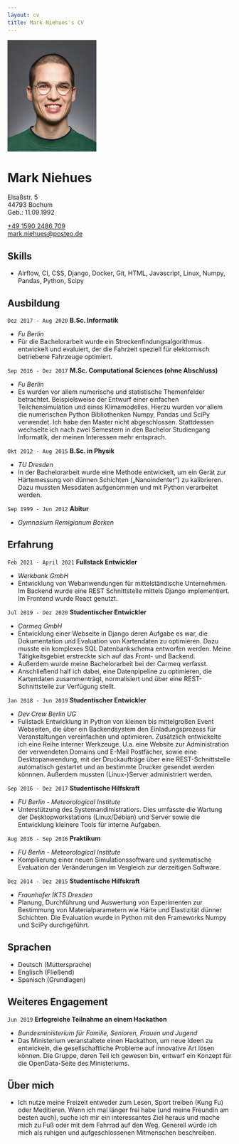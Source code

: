 ```yaml
---
layout: cv
title: Mark Niehues's CV
---
```



<div id="photo">
<img src="media/profil_w200px.jpg">
</div>  

# Mark Niehues

Elsaßstr. 5 <br>
44793 Bochum 
<br>
Geb.: 11.09.1992<br>

<div id="webaddress">
<a href="tel:+49 1590 2486 709">+49 1590 2486 709</a><br>
<a href="mailto:mark.niehues@posteo.de">mark.niehues@posteo.de</a><br>
</div>

<div class="clear"></div>

## Skills

 - Airflow, CI, CSS, Django, Docker, Git, HTML, Javascript, Linux, Numpy, Pandas, Python, Scipy

## Ausbildung

`Dez 2017 - Aug 2020`
__B.Sc. Informatik__
- _Fu Berlin_
- Für die Bachelorarbeit wurde ein Streckenfindungsalgorithmus entwickelt und evaluiert, der die Fahrzeit speziell für elektornisch betriebene Fahrzeuge optimiert.

`Sep 2016 - Dez 2017`
__M.Sc. Computational Sciences (ohne Abschluss)__
- _Fu Berlin_
- Es wurden vor allem numerische und statistische Themenfelder betrachtet. Beispielsweise der Entwurf einer einfachen Teilchensimulation und eines Klimamodelles. Hierzu wurden vor allem die numerischen Python Bibliothenken Numpy, Pandas und SciPy verwendet. Ich habe den Master nicht abgeschlossen. Stattdessen wechselte ich nach zwei Semestern in den Bachelor Studiengang Informatik, der meinen Interessen mehr entsprach.

`Okt 2012 - Aug 2015`
__B.Sc. in Physik__
- _TU Dresden_
- In der Bachelorarbeit wurde eine Methode entwickelt, um ein Gerät zur Härtemessung von dünnen Schichten („Nanoindenter“) zu kalibrieren. Dazu mussten Messdaten aufgenommen und mit Python verarbeitet werden. 

`Sep 1999 - Jun 2012`
__Abitur__
- _Gymnasium Remigianum Borken_


## Erfahrung

`Feb 2021 - April 2021`
__Fullstack Entwickler__
- _Werkbank GmbH_
- Entwicklung von Webanwendungen für mittelständische Unternehmen. Im Backend wurde eine REST Schnittstelle mittels Django implementiert. Im Frontend wurde React genutzt.

`Jul 2019 - Dez 2020`
__Studentischer Entwickler__
- _Carmeq GmbH_
- Entwicklung einer Webseite in Django deren Aufgabe es war, die Dokumentation und Evaluation von Kartendaten zu optimieren. Dazu musste ein komplexes SQL Datenbankschema entworfen werden. Meine Tätigkeitsgebiet erstreckte sich auf das Front- und Backend.
- Außerdem wurde meine Bachelorarbeit bei der Carmeq verfasst.
- Anschließend half ich dabei, eine Datenpipeline zu optimieren, die Kartendaten zusammenträgt, normalisiert und über eine REST-Schnittstelle zur Verfügung stellt.

`Jan 2018 - Jun 2019`
__Studentischer Entwickler__
- _Dev Crew Berlin UG_
- Fullstack Entwicklung in Python von kleinen bis mittelgroßen Event Webseiten, die über ein Backendsystem den Einladungsprozess für Veranstaltungen vereinfachen und optimieren. Zusätzlich entwickelte ich eine Reihe interner Werkzeuge. U.a. eine Website zur Administration der verwendeten Domains und E-Mail Postfächer, sowie eine Desktopanwendung, mit der Druckaufträge über eine REST-Schnittstelle automatisch gestartet und an bestimmte Drucker gesendet werden könnnen. Außerdem mussten (Linux-)Server administriert werden. 

`Sep 2016 - Dez 2017`
__Studentische Hilfskraft__
- _FU Berlin - Meteorological Institute_
- Unterstützung des Systemandimistratiors. Dies umfasste die Wartung der Desktopworkstations (Linux/Debian) und Server sowie die Entwicklung kleinere Tools für interne Aufgaben. 

`Aug 2016 - Sep 2016`
__Praktikum__
- _FU Berlin - Meteorological Institute_
- Kompilierung einer neuen Simulationssoftware und systematische Evaluation der Veränderungen im Vergleich zur derzeitigen Software.

`Dez 2014 - Dez 2015`
__Studentische Hilfskraft__
- _Fraunhofer IKTS Dresden_
- Planung, Durchführung und Auswertung von Experimenten zur Bestimmung von Materialparametern wie Härte und Elastizität dünner Schichten. Die Evaluation wurde in Python mit den Frameworks Numpy und SciPy durchgeführt.

## Sprachen

- Deutsch (Muttersprache)
- Englisch (Fließend)
- Spanisch (Grundlagen)

## Weiteres Engagement

`Jun 2019`
__Erfogreiche Teilnahme an einem Hackathon__
- _Bundesministerium für Familie, Senioren, Frauen und Jugend_
- Das Ministerium veranstaltete einen Hackathon, um neue Ideen zu entwickeln, die gesellschaftliche Probleme auf innovative Art lösen können. Die Gruppe, deren Teil ich gewesen bin, entwarf ein Konzept für die OpenData-Seite des Ministeriums.

## Über mich

- Ich nutze meine Freizeit entweder zum Lesen, Sport treiben (Kung Fu) oder Meditieren. Wenn ich mal länger frei habe (und meine Freundin am besten auch), suche ich mir ein interessantes Ziel heraus und mache mich zu Fuß oder mit dem Fahrrad auf den Weg. Generell würde ich mich als ruhigen und aufgeschlossenen Mitmenschen beschreiben.  
